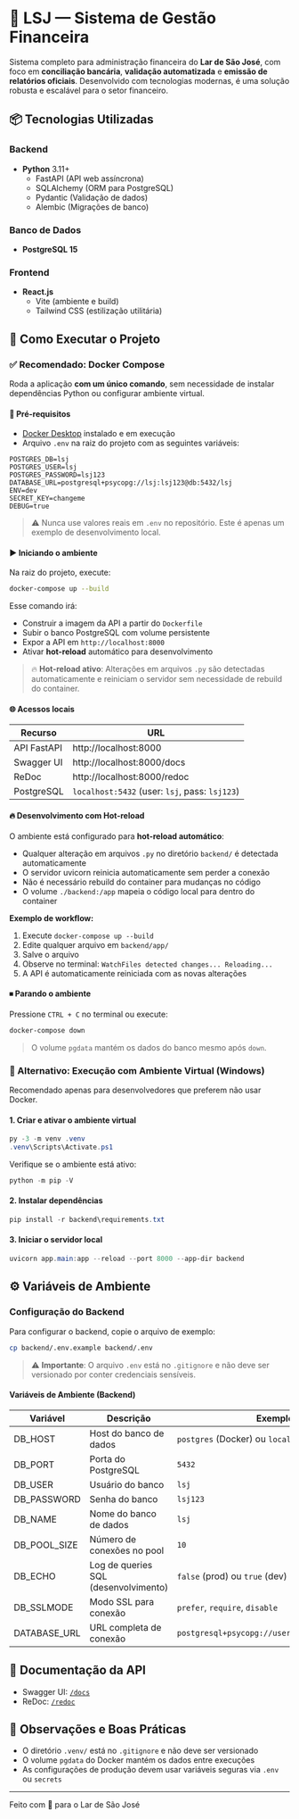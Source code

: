# 🧾 LSJ — Sistema de Gestão Financeira

Sistema completo para administração financeira do **Lar de São José**, com foco em **conciliação bancária**, **validação automatizada** e **emissão de relatórios oficiais**. Desenvolvido com tecnologias modernas, é uma solução robusta e escalável para o setor financeiro.


## 📦 Tecnologias Utilizadas

### Backend
- **Python** 3.11+
  - FastAPI (API web assíncrona)
  - SQLAlchemy (ORM para PostgreSQL)
  - Pydantic (Validação de dados)
  - Alembic (Migrações de banco)

### Banco de Dados
- **PostgreSQL 15**

### Frontend
- **React.js**
  - Vite (ambiente e build)
  - Tailwind CSS (estilização utilitária)


## 🚀 Como Executar o Projeto

### ✅ Recomendado: Docker Compose

Roda a aplicação **com um único comando**, sem necessidade de instalar dependências Python ou configurar ambiente virtual.

#### 🔧 Pré-requisitos

- [Docker Desktop](https://www.docker.com/products/docker-desktop) instalado e em execução
- Arquivo `.env` na raiz do projeto com as seguintes variáveis:

```env
POSTGRES_DB=lsj
POSTGRES_USER=lsj
POSTGRES_PASSWORD=lsj123
DATABASE_URL=postgresql+psycopg://lsj:lsj123@db:5432/lsj
ENV=dev
SECRET_KEY=changeme
DEBUG=true
```

> ⚠️ Nunca use valores reais em `.env` no repositório. Este é apenas um exemplo de desenvolvimento local.

#### ▶️ Iniciando o ambiente

Na raiz do projeto, execute:

```bash
docker-compose up --build
```

Esse comando irá:
- Construir a imagem da API a partir do `Dockerfile`
- Subir o banco PostgreSQL com volume persistente
- Expor a API em `http://localhost:8000`
- Ativar **hot-reload** automático para desenvolvimento

> 🔥 **Hot-reload ativo**: Alterações em arquivos `.py` são detectadas automaticamente e reiniciam o servidor sem necessidade de rebuild do container.

#### 🌐 Acessos locais

| Recurso       | URL                                 |
|---------------|--------------------------------------|
| API FastAPI   | http://localhost:8000               |
| Swagger UI    | http://localhost:8000/docs          |
| ReDoc         | http://localhost:8000/redoc         |
| PostgreSQL    | `localhost:5432` (user: `lsj`, pass: `lsj123`) |

#### 🔥 Desenvolvimento com Hot-reload

O ambiente está configurado para **hot-reload automático**:

- Qualquer alteração em arquivos `.py` no diretório `backend/` é detectada automaticamente
- O servidor uvicorn reinicia automaticamente sem perder a conexão
- Não é necessário rebuild do container para mudanças no código
- O volume `./backend:/app` mapeia o código local para dentro do container

**Exemplo de workflow:**
1. Execute `docker-compose up --build`
2. Edite qualquer arquivo em `backend/app/`
3. Salve o arquivo
4. Observe no terminal: `WatchFiles detected changes... Reloading...`
5. A API é automaticamente reiniciada com as novas alterações

#### ⏹ Parando o ambiente

Pressione `CTRL + C` no terminal ou execute:

```bash
docker-compose down
```

> O volume `pgdata` mantém os dados do banco mesmo após `down`.


### 🧪 Alternativo: Execução com Ambiente Virtual (Windows)

Recomendado apenas para desenvolvedores que preferem não usar Docker.

#### 1. Criar e ativar o ambiente virtual

```powershell
py -3 -m venv .venv
.venv\Scripts\Activate.ps1
```

Verifique se o ambiente está ativo:

```powershell
python -m pip -V
```

#### 2. Instalar dependências

```powershell
pip install -r backend\requirements.txt
```

#### 3. Iniciar o servidor local

```powershell
uvicorn app.main:app --reload --port 8000 --app-dir backend
```


## ⚙️ Variáveis de Ambiente

### Configuração do Backend

Para configurar o backend, copie o arquivo de exemplo:

```bash
cp backend/.env.example backend/.env
```

> ⚠️ **Importante**: O arquivo `.env` está no `.gitignore` e não deve ser versionado por conter credenciais sensíveis.

#### Variáveis de Ambiente (Backend)

| Variável     | Descrição                            | Exemplo                                         |
|--------------|--------------------------------------|-------------------------------------------------|
| DB_HOST      | Host do banco de dados               | `postgres` (Docker) ou `localhost`              |
| DB_PORT      | Porta do PostgreSQL                  | `5432`                                          |
| DB_USER      | Usuário do banco                     | `lsj`                                           |
| DB_PASSWORD  | Senha do banco                       | `lsj123`                                        |
| DB_NAME      | Nome do banco de dados               | `lsj`                                           |
| DB_POOL_SIZE | Número de conexões no pool           | `10`                                            |
| DB_ECHO      | Log de queries SQL (desenvolvimento) | `false` (prod) ou `true` (dev)                  |
| DB_SSLMODE   | Modo SSL para conexão                | `prefer`, `require`, `disable`                  |
| DATABASE_URL | URL completa de conexão              | `postgresql+psycopg://user:pass@host:port/db`   |


## 📄 Documentação da API

- Swagger UI: [`/docs`](http://localhost:8000/docs)
- ReDoc: [`/redoc`](http://localhost:8000/redoc)


## 🧠 Observações e Boas Práticas

- O diretório `.venv/` está no `.gitignore` e não deve ser versionado
- O volume `pgdata` do Docker mantém os dados entre execuções
- As configurações de produção devem usar variáveis seguras via `.env` ou `secrets`

---

Feito com 💙 para o Lar de São José
